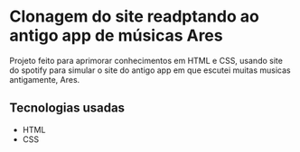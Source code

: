 # Clonagem do site readptando ao antigo app de músicas Ares

Projeto feito para aprimorar conhecimentos em HTML e CSS, usando site do spotify para simular o site do antigo app em que escutei muitas musicas antigamente, Ares.

## Tecnologias usadas
- HTML 
- CSS
